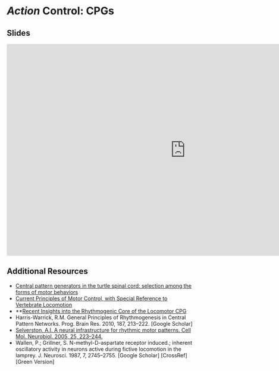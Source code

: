 # *Action* Control: CPGs

## Slides

<iframe src="https://docs.google.com/presentation/d/e/2PACX-1vQ9SLOpH3tutihlj0b4q6yPp8ytxXxw2t6xhJtpvtjz7YFDrjozNliWZ7xo1PSeiCaUxw2btF-05OJI/embed?start=false&loop=false&delayms=3000" frameborder="0" width="960" height="569" allowfullscreen="true" mozallowfullscreen="true" webkitallowfullscreen="true"></iframe>

## Additional Resources

- [Central pattern generators in the turtle spinal cord: selection among the forms of motor behaviors](https://doi.org/10.1152/jn.00602.2017)
- [Current Principles of Motor Control, with Special Reference to Vertebrate Locomotion](https://doi.org/10.1152/physrev.00015.2019)
- **[Recent Insights into the Rhythmogenic Core of the Locomotor CPG](https://doi.org/10.3390/ijms22031394)
- Harris-Warrick, R.M. General Principles of Rhythmogenesis in Central Pattern Networks. Prog. Brain Res. 2010, 187, 213–222. [Google Scholar]
- [Selverston, A.I. A neural infrastructure for rhythmic motor patterns. Cell Mol. Neurobiol. 2005, 25, 223–244.](https://www.ncbi.nlm.nih.gov/pubmed/16050035)
- Wallen, P.; Grillner, S. N-methyl-D-aspartate receptor induced.; inherent oscillatory activity in neurons active during fictive locomotion in the lamprey. J. Neurosci. 1987, 7, 2745–2755. [Google Scholar] [CrossRef][Green Version]